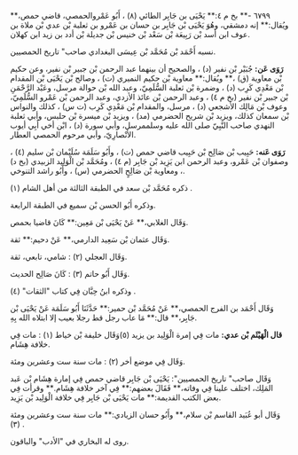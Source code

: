 ٦٧٩٩ -** بخ م ٤:** يَحْيَى بن جَابِر الطائي (٨) ، أَبُو عَمْروالحمصي، قاضي حمص،** ويُقال:** إنه دمشقي، وهُوَ يَحْيَى بْن جَابِر بن حسان بن عَمْرو بن ثعلبة بْن عدي بْن ملاة بن عوف ابن أسد بْن رَبِيعَة بْن سَعْد بْن خنيس بْن جديلة بْن أدد بن زيد ابن كهلان.

نسبه أَحْمَد بْن مُحَمَّد بْن عِيسَى البغدادي صاحب" تاريخ الحمصيين.

**رَوَى عَن:** جُبَيْر بْن نفير (د) ، والصحيح أن بينهما عبد الرحمن بْن جبير بْن نفير، وعن حكيم بْن معاوية (ق) ،** ويُقال:** معاوية بْن حكيم النميري (ت) ، وصالح بْن يَحْيَى بْن المقدام بْن مَعْدِي كَرِب (د) ، وضمرة بْن ثعلبة السُّلَمِيّ، وعبد الله بْن حوالة مرسل، وعَبْد الرَّحْمَنِ بْن جبير بْن نفير (بخ م ٤) ، وعبد الرحمن بْن عائذ الأزدي، وعبد الرحمن بْن عَمْرو السُّلَمِيّ، وعوف بْن مَالِك الأشجعي (د) ، مرسل، والمقدام بْن مَعْدِي كَرِب (ت س) ، كذلك والنواس بْن سمعان كذلك، ويزيد بْن شريح الحضرمي (مد) ، ويزيد بْن ميسرة بْن حلبس، وأبي ثعلبة النهدي صاحب النَّبِيّ صلى الله عليه وسلممرسل، وأبي سورة (د) ، ابْن أخي أَبِي أيوب الأَنْصارِيّ، وأبي مرحوم الحمصي العطار.

**رَوَى عَنه:** حَبِيب بْن صَالِح بْن حَبِيب قاضي حمص (ت) ، وأَبُو سَلَمَة سُلَيْمان بْن سليم (٤) ، وصفوان بْن عَمْرو، وعبد الرحمن ابن يَزِيد بْن جَابِر (م ٤) ، ومُحَمَّد بْن الْوَلِيد الزبيدي (بخ د) ، ومعاوية بْن صَالِحٍ الحضرمي (س) ، وأَبُو راشد التنوخي.

ذكره مُحَمَّد بْن سعد في الطبقة الثالثة من أهل الشام (١) .

وذكره أَبُو الحسن بْن سميع في الطبقة الرابعة.

وَقَال الغلابي،** عَنْ يَحْيَى بْن مَعِين:** كَانَ قاضيا بحمص.

وَقَال عثمان بْن سَعِيد الدارمي،** عَنْ دحيم:** ثقة.

وَقَال العجلي (٢) : شامي، تابعي، ثقة.

وَقَال أَبُو حاتم (٣) : كَانَ صَالِح الحديث.

وذكره ابنُ حِبَّان فِي كتاب "الثقات" (٤) .

وَقَال أَحْمَد بن الفرج الحمصي،** عَنْ مُحَمَّد بْن حمير:** حَدَّثَنَا أَبُو سَلَمَة عَنْ يَحْيَى بْن جَابِر،** قال:** مَا عاب رجل قط رجلا بعيب إلا ابتلاه الله بِهِ.

**قال الْهَيْثَم بْن عدي:** مات فِي إمرة الْوَلِيد بن يزيد (٥)وَقَال خليفة بْن خياط (١) : مات فِي خلافة هِشَام.

وَقَال فِي موضع أخر (٢) : مات سنة ست وعشرين ومئة.

وَقَال صاحب" تاريخ الحمصيين": يَحْيَى بْن جَابِر قاضي حمص فِي إمارة هِشَام بْن عَبد المَلِك، اختلف علينا فِي وفاته،** فَقَالَ بعضهم:** فِي آخر خلافة هِشَام.** وقرأت فِي بعض الكتب القديمة:** مات يَحْيَى بْن جَابِر فِي خلافة الْوَلِيد بْن يَزِيد.

وَقَال أبو عُبَيد القاسم بْن سلام،** وأَبُو حسان الزيادي:** مات سنة ست وعشرين ومئة (٣) .

روى له البخاري في "الأدب" والباقون.